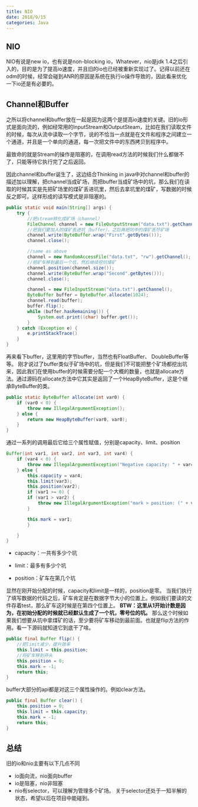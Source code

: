 ```yaml
---
title: NIO
date: 2018/9/15
categories: Java
---
```


## NIO
NIO有说是new io，也有说是non-blocking io，Whatever，nio是jdk 1.4之后引入的，目的是为了提高io速度，并且旧的io也已经被重新实现过了。记得以前还在odm的时候，经常会碰到ANR的原因是系统在执行io操作导致的，因此看来优化一下io还是有必要的。
## Channel和Buffer
之所以将channel和buffer放在一起是因为这两个是提高io速度的关键。旧的io形式是面向流的，例如经常用的InputStream和OutputSteam，比如在我们读取文件的时候，每次从流中读取一个字节，说的不恰当一点就是在文件和程序之间建立一个通道，并且是一个单向的通道，每一次把文件中的东西拷贝到程序中。

最致命的就是Stream的操作是阻塞的，在调用read方法的时候我们什么都做不了，只能等待它执行完了之后返回。

因此channel和buffer诞生了，这边结合Thinking in java中对channel和buffer的描述加以理解，把channel当成矿场，而把buffer当成矿场中的坑，那么我们在读取的时候其实是先把矿场里的煤矿丢进坑里，然后去拿坑里的煤矿，写数据的时候反之即可。这样形成的读写模式是非阻塞的。

```java
public static void main(String[] args) {
    try {
        //把stream转化成矿场（channel）
        FileChannel channel = new FileOutputStream("data.txt").getChannel();
        //把我们要加入的煤矿丢进坑（buffer），之后再把坑中的煤矿丢尽矿场
        channel.write(ByteBuffer.wrap("First".getBytes()));
        channel.close();

        //same as above
        channel = new RandomAccessFile("data.txt", "rw").getChannel();
        //把矿车移到最后一个坑，然后继续挖坑填矿
        channel.position(channel.size());
        channel.write(ByteBuffer.wrap("Second".getBytes()));
        channel.close();

        channel = new FileInputStream("data.txt").getChannel();
        ByteBuffer buffer = ByteBuffer.allocate(1024);
        channel.read(buffer);	
        buffer.flip();
        while (buffer.hasRemaining()) {
            System.out.print((char) buffer.get());
        }
    } catch (Exception e) {
        e.printStackTrace()
    }
}
```
再来看下buffer，这里用的字节buffer，当然也有FloatBuffer、 DoubleBuffer等等。
刚才说过了buffer类似于矿场中的坑，但是我们不可能把整个矿场都挖出坑来，因此我们在使用buffer的时候需要分配一个大概的数量，也就是allocate方法。通过源码在allocate方法中它其实是返回了一个HeapByteBuffer，这是个继承ByteBuffer的类。
```java
public static ByteBuffer allocate(int var0) {
    if (var0 < 0) {
        throw new IllegalArgumentException();
    } else {
        return new HeapByteBuffer(var0, var0);
    }
}
```
通过一系列的调用最后它给三个属性赋值，分别是capacity、limit、position
```java
Buffer(int var1, int var2, int var3, int var4) {
    if (var4 < 0) {
        throw new IllegalArgumentException("Negative capacity: " + var4);
    } else {
        this.capacity = var4;
        this.limit(var3);
        this.position(var2);
        if (var1 >= 0) {
        if (var1 > var2) {
            throw new IllegalArgumentException("mark > position: (" + var1 + " > " + var2 + ")");
        }

        this.mark = var1;
        }

    }
}
```

* capacity：一共有多少个坑

* limit：最多有多少个坑

* position：矿车在第几个坑

显然在刚开始分配的时候，capacity和limit是一样的，position是零。
当我们执行了填写数据的代码之后，矿车肯定是在数据字节大小的位置上。例如我们要读的文件存着test，那么矿车这时候是在第四个位置上。
**BTW：这里从1开始计数是因为，在初始分配的时候就已经默认生成了一个坑，零号位的坑。**
那么这个时候如果我们想要从坑中拿煤矿的话，至少要将矿车移动到最前面。也就是flip方法的作用。看一下源码就知道它到底干了啥。

```java
public final Buffer flip() {
	//把limit减少，提升效率
    this.limit = this.position;
    //将矿车移到开头
    this.position = 0;
    this.mark = -1;
    return this;
}
```

buffer大部分的api都是对这三个属性操作的。例如clear方法。

```java
public final Buffer clear() {
    this.position = 0;
    this.limit = this.capacity;
    this.mark = -1;
    return this;
}
```
## 总结
旧的io和nio主要有以下几点不同
* io面向流，nio面向buffer
* io是阻塞，nio非阻塞
* nio有selector，可以理解为管理多个矿场。
关于selector还处于一知半解的状态，希望以后在项目中能碰到。
